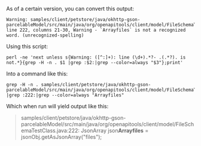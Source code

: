 As of a certain version, you can convert this output:

```
Warning: samples/client/petstore/java/okhttp-gson-parcelableModel/src/main/java/org/openapitools/client/model/FileSchemaTestClass.java: line 222, columns 21-30, Warning - `Arrayfiles` is not a recognized word. (unrecognized-spelling)
```

Using this script:
```
perl -ne 'next unless s{Warning: ([^:]+): line (\d+).*?- .(.*?). is not.*}{grep -H -n . $1 |grep :$2:|grep --color=always "$3"};print' 
```

Into a command like this:

```
grep -H -n . samples/client/petstore/java/okhttp-gson-parcelableModel/src/main/java/org/openapitools/client/model/FileSchemaTestClass.java |grep :222:|grep --color=always "Arrayfiles"
```

Which when run will yield output like this:
> samples/client/petstore/java/okhttp-gson-parcelableModel/src/main/java/org/openapitools/client/model/FileSchemaTestClass.java:222:      JsonArray json**Arrayfiles** = jsonObj.getAsJsonArray("files");